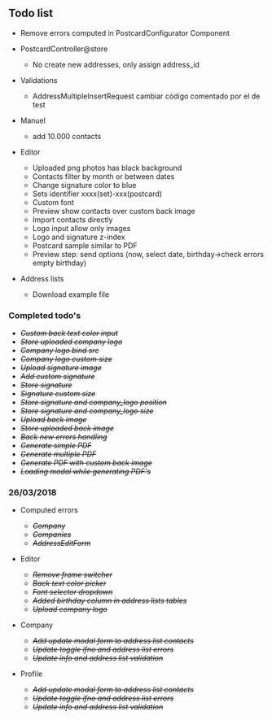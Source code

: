 ## Todo list
- Remove errors computed in PostcardConfigurator Component

- PostcardController@store
  - No create new addresses, only assign address_id

- Validations
  - AddressMultipleInsertRequest cambiar código comentado por el de test

- Manuel
  - add 10.000 contacts

- Editor
  - Uploaded png photos has black background
  - Contacts filter by month or between dates
  - Change signature color to blue
  - Sets identifier xxxx(set)-xxx(postcard)
  - Custom font
  - Preview show contacts over custom back image
  - Import contacts directly
  - Logo input allow only images
  - Logo and signature z-index
  - Postcard sample similar to PDF
  - Preview step: send options (now, select date, birthday->check errors empty birthday)

- Address lists
  - Download example file


### Completed todo's
  - ~~_Custom back text color input_~~
  - ~~_Store uploaded company logo_~~
  - ~~_Company logo bind src_~~
  - ~~_Company logo custom size_~~
  - ~~_Upload signature image_~~
  - ~~_Add custom signature_~~
  - ~~_Store signature_~~
  - ~~_Signature custom size_~~
  - ~~_Store signature and company_logo position_~~
  - ~~_Store signature and company_logo size_~~
  - ~~_Upload back image_~~
  - ~~_Store uploaded back image_~~
  - ~~_Back new errors handling_~~
  - ~~_Generate simple PDF_~~
  - ~~_Generate multiple PDF_~~
  - ~~_Generate PDF with custom back image_~~
  - ~~_Loading modal while generating PDF's_~~

### 26/03/2018
- Computed errors
  - ~~_Company_~~
  - ~~_Companies_~~
  - ~~_AddressEditForm_~~

- Editor
  - ~~_Remove frame switcher_~~
  - ~~_Back text color picker_~~
  - ~~_Font selector dropdown_~~
  - ~~_Added birthday column in address lists tables_~~
  - ~~_Upload company logo_~~

- Company
  - ~~_Add update modal form to address list contacts_~~
  - ~~_Update toggle ifno and address list errors_~~
  - ~~_Update info and address list validation_~~

- Profile
  - ~~_Add update modal form to address list contacts_~~
  - ~~_Update toggle ifno and address list errors_~~
  - ~~_Update info and address list validation_~~
